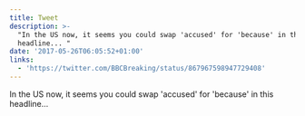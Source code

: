 ```yaml
---
title: Tweet
description: >-
  "In the US now, it seems you could swap 'accused' for 'because' in this
  headline... "
date: '2017-05-26T06:05:52+01:00'
links:
  - 'https://twitter.com/BBCBreaking/status/867967598947729408'
---
```

In the US now, it seems you could swap 'accused' for 'because' in this headline... 
